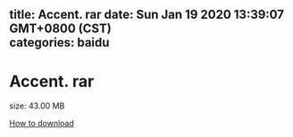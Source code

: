 
title: Accent. rar
date: Sun Jan 19 2020 13:39:07 GMT+0800 (CST)    
categories: baidu
---

# Accent. rar
size: 43.00 MB
 
 

[How to download](https://bpcam.bemobtrk.com/go/2ceec3aa-1ca2-46d6-b9ff-aaa5c184517c?jno=2042)